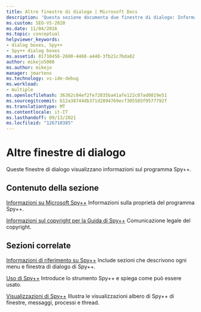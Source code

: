```yaml
---
title: Altre finestre di dialogo | Microsoft Docs
description: 'Questa sezione documenta due finestre di dialogo: Informazioni su Microsoft Spy++ e Informazioni sul copyright per la Guida di Spy++.'
ms.custom: SEO-VS-2020
ms.date: 11/04/2016
ms.topic: conceptual
helpviewer_keywords:
- dialog boxes, Spy++
- Spy++ dialog boxes
ms.assetid: 81710456-2600-4468-a448-3fb21c7bda82
author: mikejo5000
ms.author: mikejo
manager: jmartens
ms.technology: vs-ide-debug
ms.workload:
- multiple
ms.openlocfilehash: 36362c04ef2fe72035ba41afe122c07ad0819e51
ms.sourcegitcommit: b12a38744db371d2894769ecf305585f9577792f
ms.translationtype: MT
ms.contentlocale: it-IT
ms.lasthandoff: 09/13/2021
ms.locfileid: "126710385"
---
```

# <a name="other-dialog-boxes"></a>Altre finestre di dialogo
Queste finestre di dialogo visualizzano informazioni sul programma Spy++.

## <a name="in-this-section"></a>Contenuto della sezione
 [Informazioni su Microsoft Spy++](../debugger/about-microsoft-spy-increment.md) Informazioni sulla proprietà del programma Spy++.

 [Informazioni sul copyright per la Guida di Spy++](../debugger/copyright-notice-for-spy-increment-help.md) Comunicazione legale del copyright.

## <a name="related-sections"></a>Sezioni correlate
 [Informazioni di riferimento su Spy++](../debugger/spy-increment-reference.md) Include sezioni che descrivono ogni menu e finestra di dialogo di Spy++.

 [Uso di Spy++](../debugger/using-spy-increment.md) Introduce lo strumento Spy++ e spiega come può essere usato.

 [Visualizzazioni di Spy++](../debugger/spy-increment-views.md) Illustra le visualizzazioni albero di Spy++ di finestre, messaggi, processi e thread.